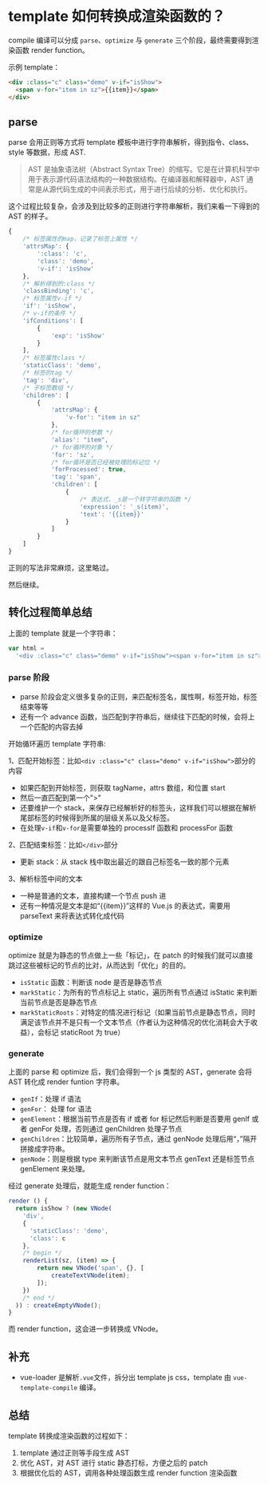 # template 如何转换成渲染函数的？

compile 编译可以分成 `parse`、`optimize` 与 `generate` 三个阶段，最终需要得到渲染函数 render function。

示例 template：

```html
<div :class="c" class="demo" v-if="isShow">
  <span v-for="item in sz">{{item}}</span>
</div>
```

## parse

parse 会用正则等方式将 template 模板中进行字符串解析，得到指令、class、style 等数据，形成 AST.

> AST 是抽象语法树（Abstract Syntax Tree）的缩写。它是在计算机科学中用于表示源代码语法结构的一种数据结构。在编译器和解释器中，AST 通常是从源代码生成的中间表示形式，用于进行后续的分析、优化和执行。

这个过程比较复杂，会涉及到比较多的正则进行字符串解析，我们来看一下得到的 AST 的样子。

```js
{
    /* 标签属性的map，记录了标签上属性 */
    'attrsMap': {
        ':class': 'c',
        'class': 'demo',
        'v-if': 'isShow'
    },
    /* 解析得到的:class */
    'classBinding': 'c',
    /* 标签属性v-if */
    'if': 'isShow',
    /* v-if的条件 */
    'ifConditions': [
        {
            'exp': 'isShow'
        }
    ],
    /* 标签属性class */
    'staticClass': 'demo',
    /* 标签的tag */
    'tag': 'div',
    /* 子标签数组 */
    'children': [
        {
            'attrsMap': {
                'v-for': "item in sz"
            },
            /* for循环的参数 */
            'alias': "item",
            /* for循环的对象 */
            'for': 'sz',
            /* for循环是否已经被处理的标记位 */
            'forProcessed': true,
            'tag': 'span',
            'children': [
                {
                    /* 表达式，_s是一个转字符串的函数 */
                    'expression': '_s(item)',
                    'text': '{{item}}'
                }
            ]
        }
    ]
}


```

正则的写法非常麻烦，这里略过。

然后继续。

## 转化过程简单总结

上面的 template 就是一个字符串：

```js
var html =
  '<div :class="c" class="demo" v-if="isShow"><span v-for="item in sz">{{item}}</span></div>';
```

### parse 阶段

- parse 阶段会定义很多复杂的正则，来匹配标签名，属性啊，标签开始，标签结束等等
- 还有一个 advance 函数，当匹配到字符串后，继续往下匹配的时候，会将上一个匹配的内容去掉

开始循环遍历 template 字符串:

1、匹配开始标签：比如`<div :class="c" class="demo" v-if="isShow">`部分的内容

- 如果匹配到开始标签，则获取 tagName，attrs 数组，和位置 start
- 然后一直匹配到第一个">"
- 还要维护一个 stack，来保存已经解析好的标签头，这样我们可以根据在解析尾部标签的时候得到所属的层级关系以及父标签。
- 在处理`v-if`和`v-for`是需要单独的 processIf 函数和 processFor 函数

2、匹配结束标签：比如`</div>`部分

- 更新 stack：从 stack 栈中取出最近的跟自己标签名一致的那个元素

3、解析标签中间的文本

- 一种是普通的文本，直接构建一个节点 push 进
- 还有一种情况是文本是如“{{item}}”这样的 Vue.js 的表达式，需要用 parseText 来将表达式转化成代码

### optimize

optimize 就是为静态的节点做上一些「标记」，在 patch 的时候我们就可以直接跳过这些被标记的节点的比对，从而达到「优化」的目的。

- `isStatic` 函数：判断该 node 是否是静态节点
- `markStatic`：为所有的节点标记上 static，遍历所有节点通过 isStatic 来判断当前节点是否是静态节点
- `markStaticRoots`：对特定的情况进行标记（如果当前节点是静态节点，同时满足该节点并不是只有一个文本节点（作者认为这种情况的优化消耗会大于收益），会标记 staticRoot 为 true）

### generate

上面的 parse 和 optimize 后，我们会得到一个 js 类型的 AST，generate 会将 AST 转化成 render funtion 字符串。

- `genIf`：处理 if 语法
- `genFor`： 处理 for 语法
- `genElement`：根据当前节点是否有 if 或者 for 标记然后判断是否要用 genIf 或者 genFor 处理，否则通过 genChildren 处理子节点
- `genChildren`：比较简单，遍历所有子节点，通过 genNode 处理后用“，”隔开拼接成字符串。
- `genNode`：则是根据 type 来判断该节点是用文本节点 genText 还是标签节点 genElement 来处理。

经过 generate 处理后，就能生成 render function：

```js
render () {
  return isShow ? (new VNode(
    'div',
    {
      'staticClass': 'demo',
      'class': c
    },
    /* begin */
    renderList(sz, (item) => {
        return new VNode('span', {}, [
            createTextVNode(item);
        ]);
    })
    /* end */
  )) : createEmptyVNode();
}
```

而 render function，这会进一步转换成 VNode。

## 补充

- vue-loader 是解析`.vue`文件，拆分出 template js css，template 由 `vue-template-compile` 编译。

## 总结

template 转换成渲染函数的过程如下：

1. template 通过正则等手段生成 AST
2. 优化 AST，对 AST 进行 static 静态打标，方便之后的 patch
3. 根据优化后的 AST，调用各种处理函数生成 render function 渲染函数
